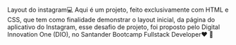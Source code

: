 Layout do instagram💻
Aqui é um projeto, feito exclusivamente com HTML e CSS, que tem como finalidade demonstrar o layout inicial, da página do aplicativo do Instagram, esse desafio de projeto, foi proposto pelo Digital Innovation One (DIO), no Santander Bootcamp Fullstack Developer❤️ 👨‍
